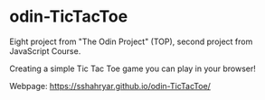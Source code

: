 # odin-TicTacToe

Eight project from "The Odin Project" (TOP), second project from JavaScript Course.

Creating a simple Tic Tac Toe game you can play in your browser!

Webpage: https://sshahryar.github.io/odin-TicTacToe/
